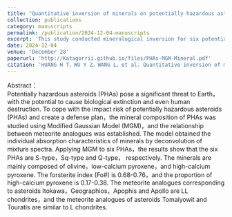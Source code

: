 ```yaml
---
title: "Quantitative inversion of minerals on potentially hazardous asteroids"
collection: publications
category: manuscripts
permalink: /publication/2024-12-04-manuscripts
excerpt: 'This study conducted mineralogical inversion for six potentially hazardous asteroids (PHAs) using the revised Gaussian model, successfully identifying their respective meteorite analogs. The findings provide robust support for target asteroid selection and analysis in planetary defense and deep-space exploration missions.'
date: 2024-12-04
venue: 'December 28'
paperurl: 'http://Katagorrii.github.io/files/PHAs-MGM-Mineral.pdf'
citation: 'HUANG H T，WU Y Z，WANG L，et al. Quantitative inversion of minerals on potentially hazardous asteroids[J]. Journal of Deep Space Exploration，2024，11(6)：605-612. (In chinese)'
---
```


Abstract：  
Potentially hazardous asteroids (PHAs) pose a significant threat to Earth，with the potential to cause biological extinction and even human destruction. To cope with the impact risk of potentially hazardous asteroids (PHAs) and create a defense plan，the mineral composition of PHAs was studied using Modified Gaussian Model (MGM)，and the relationship between meteorite analogues was established. The model obtained the individual absorption characteristics of minerals by deconvolution of mixture spectra. Applying MGM to six PHAs，the results show that the six PHAs are S-type，Sq-type and Q-type， respectively. The minerals are mainly composed of olivine，low-calcium pyroxene，and high-calcium pyroxene. The forsterite index (Fo#) is 0.68-0.76，and the proportion of high-calcium pyroxene is 0.17-0.38. The meteorite analogues corresponding to asteroids Itokawa，Geographios，Apophis and Apollo are LL chondrites，and the meteorite analogues of asteroids Tomaiyowit and Touratis are similar to L chondrites.
